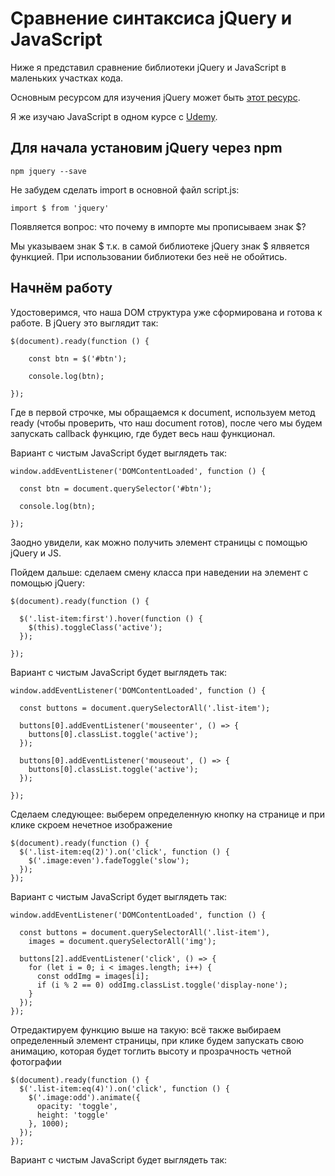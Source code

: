 # Сравнение синтаксиса jQuery и JavaScript

Ниже я представил сравнение библиотеки jQuery и JavaScript в маленьких участках кода.

Основным ресурсом для изучения jQuery может быть [этот ресурс](https://page2page.lohmach.info/index.php5/%D0%97%D0%B0%D0%B3%D0%BB%D0%B0%D0%B2%D0%BD%D0%B0%D1%8F_%D1%81%D1%82%D1%80%D0%B0%D0%BD%D0%B8%D1%86%D0%B0.html).

Я же изучаю JavaScript в одном курсе с [Udemy](https://www.udemy.com/course/javascript_full/).

## Для начала установим jQuery через npm

`npm jquery --save`

Не забудем сделать import в основной файл script.js:

`import $ from 'jquery'`

Появляется вопрос: что почему в импорте мы прописываем знак $?

Мы указываем знак $ т.к. в самой библиотеке jQuery знак $ ялвяется функцией. При использовании библиотеки без неё не обойтись.

## Начнём работу


Удостоверимся, что наша DOM структура уже сформирована и готова к работе. В jQuery это выглядит так:

	$(document).ready(function () {

		const btn = $('#btn');

		console.log(btn);

	});

Где в первой строчке, мы обращаемся к document, используем метод ready (чтобы проверить, что наш document готов), после чего мы будем запускать callback функцию, где будет весь наш функционал.

Вариант с чистым JavaScript будет выглядеть так: 

	window.addEventListener('DOMContentLoaded', function () {

	  const btn = document.querySelector('#btn');

	  console.log(btn);

	});
	
Заодно увидели, как можно получить элемент страницы с помощью jQuery и JS.

Пойдем дальше: сделаем смену класса при наведении на элемент с помощью jQuery:

	$(document).ready(function () {

	  $('.list-item:first').hover(function () {
		$(this).toggleClass('active');
	  });

	});
	
Вариант с чистым JavaScript будет выглядеть так: 

	window.addEventListener('DOMContentLoaded', function () {

	  const buttons = document.querySelectorAll('.list-item');

	  buttons[0].addEventListener('mouseenter', () => {
	    buttons[0].classList.toggle('active');
	  });

	  buttons[0].addEventListener('mouseout', () => {
	    buttons[0].classList.toggle('active');
	  });

	});

Сделаем следующее: выберем определенную кнопку на странице и при клике скроем нечетное изображение

	$(document).ready(function () {
	  $('.list-item:eq(2)').on('click', function () {
	    $('.image:even').fadeToggle('slow');
	  });
	});
	
Вариант с чистым JavaScript будет выглядеть так: 

	window.addEventListener('DOMContentLoaded', function () {

	  const buttons = document.querySelectorAll('.list-item'),
		images = document.querySelectorAll('img');

	  buttons[2].addEventListener('click', () => {
	    for (let i = 0; i < images.length; i++) {
	      const oddImg = images[i];
	      if (i % 2 == 0) oddImg.classList.toggle('display-none');
	    }
	  });
	});

Отредактируем функцию выше на такую: всё также выбираем определенный элемент страницы, при клике будем запускать свою анимацию, которая будет тоглить высоту и прозрачность четной фотографии

	$(document).ready(function () {
	  $('.list-item:eq(4)').on('click', function () {
		$('.image:odd').animate({
		  opacity: 'toggle',
		  height: 'toggle'
		}, 1000);
	  });
	});
	
Вариант с чистым JavaScript будет выглядеть так: 

